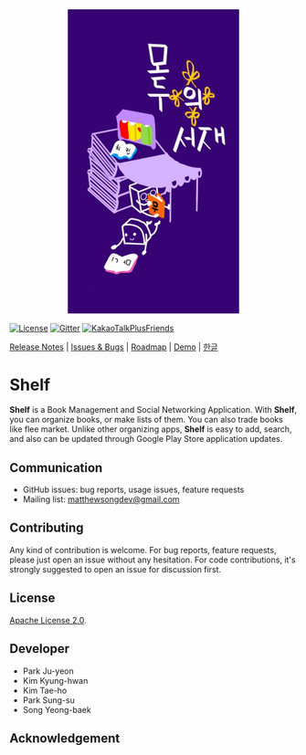 <div align="center">
<img src="docs/project_logo.jpg" width="300" alt="shelf" />
</div>



[![License](https://img.shields.io/badge/License-Apache%202.0-blue.svg)](LICENSE)
[![Gitter](https://img.shields.io/gitter/room/nwjs/nw.js.svg)](https://gitter.im/MyShelf/Lobby)
[![KakaoTalkPlusFriends](https://img.shields.io/badge/KakaoTalk-PlusFriends-orange.svg)]()


[Release Notes](RELEASE.md) |
[Issues & Bugs](https://github.com/matthewsongdev/Shelf/issues) |
[Roadmap]() |
[Demo]() |
[한글]()

# Shelf #

**Shelf** is a Book Management and Social Networking Application. With **Shelf**, you can organize books, or make lists of them. You can also trade books like flee market. Unlike other organizing apps, **Shelf** is easy to add, search, and also can be updated through Google Play Store application updates.

## Communication
* GitHub issues: bug reports, usage issues, feature requests
* Mailing list: [matthewsongdev@gmail.com](mailto:matthewsongdev@gmail.com)

## Contributing
Any kind of contribution is welcome. For bug reports, feature requests,
please just open an issue without any hesitation. For code contributions, it's
strongly suggested to open an issue for discussion first.

## License
[Apache License 2.0](LICENSE).

## Developer
* Park Ju-yeon
* Kim Kyung-hwan
* Kim Tae-ho
* Park Sung-su
* Song Yeong-baek

## Acknowledgement

